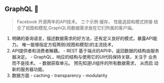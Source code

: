 ## GraphQL 
  > Facebook 开源两年的API技术。
    三个示例 缓存， 性能追踪和模式拼接
    结合了视图和模型,GraphQL将数据需求放在它们所属的客户端。
  1. 明确的查询语言，描述数据需求的好方法，还有定义良好的模式，暴露API能力。 唯一能够指定方程两侧(视图和模型)的主流技术，
  2. API提供者和消费者解藕。
    - REST 基于端点的API中，返回数据的结构由服务器决定。
    - GraphQL，响应的结构与使用它的UI代码保持关联，关注于
    业务而不是技术。
    - 数据获取单元。 预先知道UI组件的所有数据需求， 从而启
    动新的服务器功能。 
  3. 数据方面
    - caching
    - transparency
    - modularity